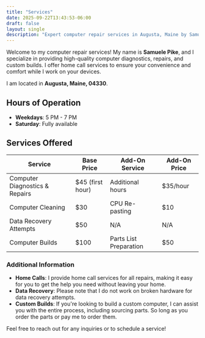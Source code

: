 ```yaml
---
title: "Services"
date: 2025-09-22T13:43:53-06:00
draft: false
layout: single
description: "Expert computer repair services in Augusta, Maine by Samuele Pike. Specializing in diagnostics, repairs, custom builds, and convenient home call services. Affordable rates starting at $45. Contact us today for reliable tech support!"
---
```

Welcome to my computer repair services! My name is **Samuele Pike**, and I specialize in providing high-quality computer diagnostics, repairs, and custom builds. I offer home call services to ensure your convenience and comfort while I work on your devices.

I am located in **Augusta, Maine, 04330**.

## Hours of Operation

- **Weekdays**: 5 PM - 7 PM
- **Saturday**: Fully available

## Services Offered

| Service                     | Base Price | Add-On Service                     | Add-On Price |
|-----------------------------|------------|------------------------------------|--------------|
| Computer Diagnostics & Repairs | $45 (first hour) | Additional hours                   | $35/hour     |
| Computer Cleaning            | $30        | CPU Re-pasting                     | $10          |
| Data Recovery Attempts       | $50        | N/A                                | N/A          |
| Computer Builds              | $100       | Parts List Preparation             | $50          |

### Additional Information

- **Home Calls**: I provide home call services for all repairs, making it easy for you to get the help you need without leaving your home.
- **Data Recovery**: Please note that I do not work on broken hardware for data recovery attempts.
- **Custom Builds**: If you're looking to build a custom computer, I can assist you with the entire process, including sourcing parts. So long as you order the parts or pay me to order them.

Feel free to reach out for any inquiries or to schedule a service!
